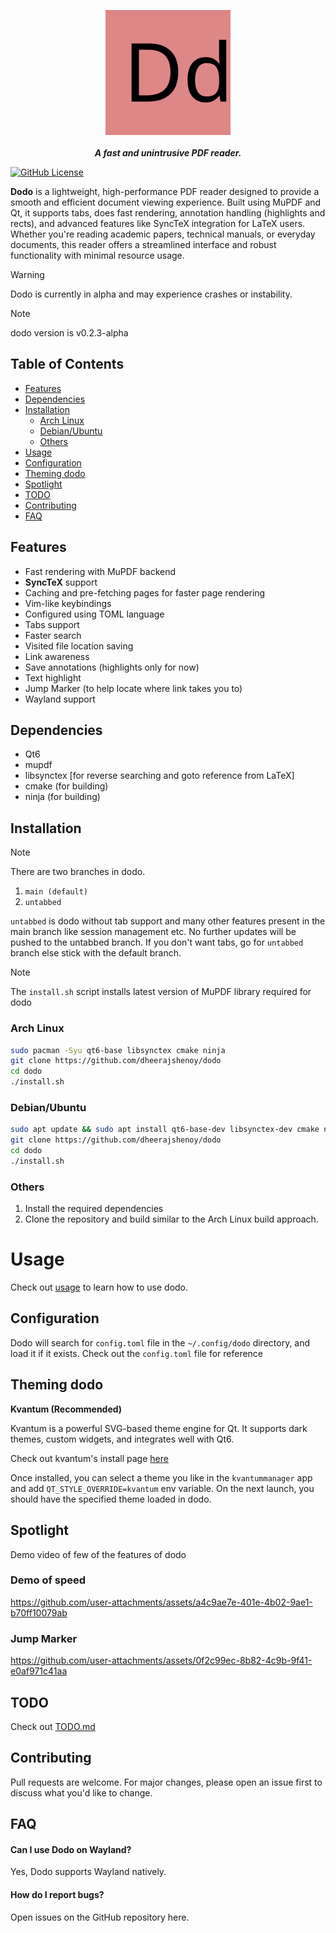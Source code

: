 <p align="center">
    <img src="./resources/dodo2.svg" height="200px" width="200px"/><br><br>
<b><i>A fast and unintrusive PDF reader.</i></b>
</p>

[![GitHub License](https://shields.io/badge/LICENSE-AGPL-3)](https://opensource.org/license/agpl-v3)

**Dodo** is a lightweight, high-performance PDF reader designed to provide a smooth and
efficient document viewing experience. Built using MuPDF and Qt, it supports tabs, does fast rendering,
annotation handling (highlights and rects), and advanced features like SyncTeX integration for LaTeX users.
Whether you're reading academic papers, technical manuals, or everyday documents, this reader offers a
streamlined interface and robust functionality with minimal resource usage.

> [!WARNING]
> Dodo is currently in alpha and may experience crashes or instability.

> [!NOTE]
> dodo version is v0.2.3-alpha

## Table of Contents

- [Features](#features)
- [Dependencies](#dependencies)
- [Installation](#installation)
    - [Arch Linux](#arch-linux)
    - [Debian/Ubuntu](#debianubuntu)
    - [Others](#others)
- [Usage](#usage)
- [Configuration](#configuration)
- [Theming dodo](#theming-dodo)
- [Spotlight](#spotlight)
- [TODO](#todo)
- [Contributing](#contributing)
- [FAQ](#faq)

## Features

- Fast rendering with MuPDF backend
- **SyncTeX** support
- Caching and pre-fetching pages for faster page rendering
- Vim-like keybindings
- Configured using TOML language
- Tabs support
- Faster search
- Visited file location saving
- Link awareness
- Save annotations (highlights only for now)
- Text highlight
- Jump Marker (to help locate where link takes you to)
- Wayland support

## Dependencies

- Qt6
- mupdf
- libsynctex \[for reverse searching and goto reference from LaTeX\]
- cmake (for building)
- ninja (for building)

## Installation

> [!NOTE]
> There are two branches in dodo.
>
> 1. `main (default)`
> 2. `untabbed`
>
> `untabbed` is dodo without tab support and many other features present in the main branch like session management etc.
> No further updates will be pushed to the untabbed branch. If you don't want tabs, go for `untabbed` branch else stick with
> the default branch.

> [!NOTE]
> The `install.sh` script installs latest version of MuPDF library required for dodo

### Arch Linux

```bash
sudo pacman -Syu qt6-base libsynctex cmake ninja
git clone https://github.com/dheerajshenoy/dodo
cd dodo
./install.sh
```

### Debian/Ubuntu

```bash
sudo apt update && sudo apt install qt6-base-dev libsynctex-dev cmake ninja-build
git clone https://github.com/dheerajshenoy/dodo
cd dodo
./install.sh
```

### Others

1. Install the required dependencies
2. Clone the repository and build similar to the Arch Linux build approach.

# Usage

Check out [usage](./USAGE.md) to learn how to use dodo.

## Configuration

Dodo will search for `config.toml` file in the `~/.config/dodo` directory, and load it if it exists.
Check out the `config.toml` file for reference

## Theming dodo

**Kvantum (Recommended)**

Kvantum is a powerful SVG-based theme engine for Qt.
It supports dark themes, custom widgets, and integrates well with Qt6.

Check out kvantum's install page [here](https://github.com/tsujan/Kvantum/blob/master/Kvantum/INSTALL.md)

Once installed, you can select a theme you like in the `kvantummanager` app and
add `QT_STYLE_OVERRIDE=kvantum` env variable. On the next launch, you should have
the specified theme loaded in dodo.

## Spotlight

Demo video of few of the features of dodo

### Demo of speed

https://github.com/user-attachments/assets/a4c9ae7e-401e-4b02-9ae1-b70ff10079ab

### Jump Marker

https://github.com/user-attachments/assets/0f2c99ec-8b82-4c9b-9f41-e0af971c41aa

## TODO

Check out [TODO.md](./TODO.md)

## Contributing

Pull requests are welcome. For major changes, please open an issue first to discuss what you'd like to change.

## FAQ

#### Can I use Dodo on Wayland?
Yes, Dodo supports Wayland natively.

#### How do I report bugs?
Open issues on the GitHub repository here.
